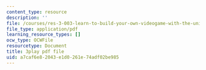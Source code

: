 ```yaml
---
content_type: resource
description: ''
file: /courses/res-3-003-learn-to-build-your-own-videogame-with-the-unity-game-engine-and-microsoft-kinect-january-iap-2017/a7caf6e82043e1d0261e74adf02be985_GUgYT7GxUGA.pdf
file_type: application/pdf
learning_resource_types: []
ocw_type: OCWFile
resourcetype: Document
title: 3play pdf file
uid: a7caf6e8-2043-e1d0-261e-74adf02be985
---
```

